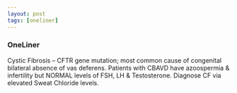```yaml
---
layout: post
tags: [oneliner]
---
```



### OneLiner

Cystic Fibrosis – CFTR gene mutation; most common cause of congenital bilateral absence of vas deferens. Patients with CBAVD have azoospermia & infertility but NORMAL levels of FSH, LH & Testosterone. Diagnose CF via elevated Sweat Chloride levels.
